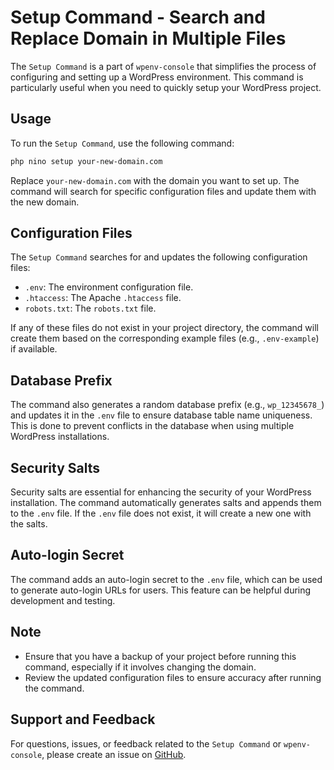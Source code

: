 # Setup Command - Search and Replace Domain in Multiple Files

The `Setup Command` is a part of `wpenv-console` that simplifies the process of configuring and setting up a WordPress environment. This command is particularly useful when you need to quickly setup your WordPress project.

## Usage

To run the `Setup Command`, use the following command:

```bash
php nino setup your-new-domain.com
```

Replace `your-new-domain.com` with the domain you want to set up. The command will search for specific configuration files and update them with the new domain.

## Configuration Files

The `Setup Command` searches for and updates the following configuration files:

- `.env`: The environment configuration file.
- `.htaccess`: The Apache `.htaccess` file.
- `robots.txt`: The `robots.txt` file.

If any of these files do not exist in your project directory, the command will create them based on the corresponding example files (e.g., `.env-example`) if available.

## Database Prefix

The command also generates a random database prefix (e.g., `wp_12345678_`) and updates it in the `.env` file to ensure database table name uniqueness. This is done to prevent conflicts in the database when using multiple WordPress installations.

## Security Salts

Security salts are essential for enhancing the security of your WordPress installation. The command automatically generates salts and appends them to the `.env` file. If the `.env` file does not exist, it will create a new one with the salts.

## Auto-login Secret

The command adds an auto-login secret to the `.env` file, which can be used to generate auto-login URLs for users. This feature can be helpful during development and testing.

## Note

- Ensure that you have a backup of your project before running this command, especially if it involves changing the domain.
- Review the updated configuration files to ensure accuracy after running the command.

## Support and Feedback

For questions, issues, or feedback related to the `Setup Command` or `wpenv-console`, please create an issue on [GitHub](https://github.com/devuri/wpenv-console/issues).
